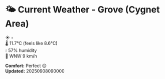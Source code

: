 # 🌤️ Current Weather - Grove (Cygnet Area)

☀️ **-**  
🌡️ 11.7°C (feels like 8.6°C)  
💧 57% humidity  
💨 WNW 9 km/h  

**Comfort:** Perfect 😌  
**Updated:** 20250908090000
